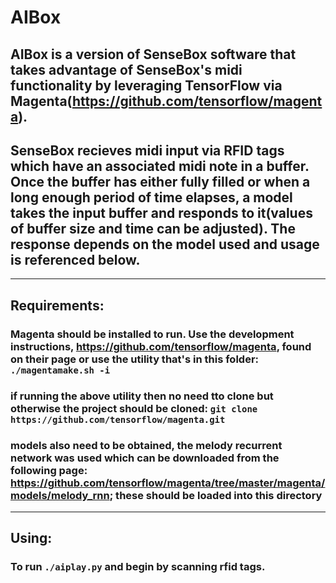 # AIBox

## AIBox is a version of SenseBox software that takes advantage of SenseBox's midi functionality by leveraging TensorFlow via Magenta(https://github.com/tensorflow/magenta).
## SenseBox recieves midi input via RFID tags which have an associated midi note in a buffer. Once the buffer has either fully filled or when a long enough period of time elapses, a model takes the input buffer and responds to it(values of buffer size and time can be adjusted). The response depends on the model used and usage is referenced below.

---

## Requirements:
### Magenta should be installed to run. Use the development instructions, https://github.com/tensorflow/magenta, found on their page or use the utility that's in this folder: ``` ./magentamake.sh -i ```
### if running the above utility then no need tto clone but otherwise the project should be cloned: ``` git clone https://github.com/tensorflow/magenta.git ```
### models also need to be obtained, the melody recurrent network was used which can be downloaded from the following page: https://github.com/tensorflow/magenta/tree/master/magenta/models/melody_rnn; these should be loaded into this directory

---

## Using:
### To run ``` ./aiplay.py ``` and begin by scanning rfid tags.